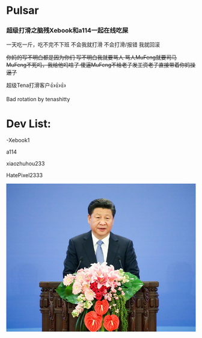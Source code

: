 # Pulsar

### 超级打滑之脑残Xebook和a114一起在线吃屎

一天吃一斤，吃不完不下班
不会我就打滑
不会打滑/报错 我就回滚

~~你妈的写不明白都是因为你们 写不明白我就要骂人 骂人MuFeng就要司马 MuFeng不死吗，我给他吗啥了
傻逼MuFeng不给老子发工资老子直接带着你妈操逼了~~

超级Tena打滑客户👍👍👍

Bad rotation by tenashitty

# Dev List:

-Xebook1

a114

xiaozhuhou233

HatePixel2333

![201512211651322182.jpg](201512211651322182.jpg)